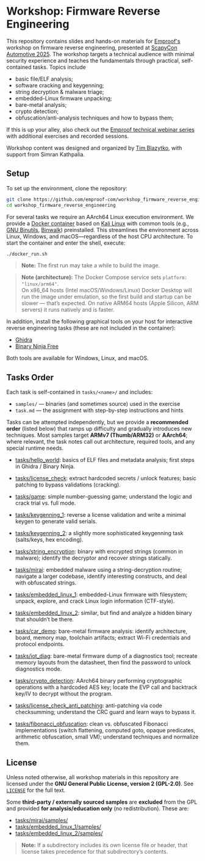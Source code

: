 # Workshop: Firmware Reverse Engineering

This repository contains slides and hands-on materials for [Emproof's](https://emproof.com) workshop on firmware reverse engineering, presented at [ScapyCon Automotive 2025](https://dissec.to/scapycon-automotive-2025/). The workshop targets a technical audience with minimal security experience and teaches the fundamentals through practical, self-contained tasks. Topics include

* basic file/ELF analysis;
* software cracking and keygenning;
* string decryption & malware triage;
* embedded-Linux firmware unpacking;
* bare-metal analysis;
* crypto detection;
* obfuscation/anti-analysis techniques and how to bypass them;

If this is up your alley, also check out the [Emproof technical webinar series](https://github.com/emproof-com/webinars) with additional exercises and recorded sessions.

Workshop content was designed and organized by [Tim Blazytko](https://github.com/mrphrazer/), with support from Simran Kathpalia.


## Setup

To set up the environment, clone the repository:

```bash
git clone https://github.com/emproof-com/workshop_firmware_reverse_engineering
cd workshop_firmware_reverse_engineering
```

For several tasks we require an AArch64 Linux execution environment. We provide a [Docker container](Dockerfile) based on [Kali Linux](https://www.kali.org) with common tools (e.g., [GNU Binutils](https://www.gnu.org/software/binutils/), [Binwalk](https://github.com/ReFirmLabs/binwalk)) preinstalled. This streamlines the environment across Linux, Windows, and macOS—regardless of the host CPU architecture. To start the container and enter the shell, execute:

```bash
./docker_run.sh
```

> **Note:** The first run may take a while to build the image.
 
> **Note (architecture):** The Docker Compose service sets `platform: "linux/arm64"`.  
> On x86_64 hosts (Intel macOS/Windows/Linux) Docker Desktop will run the image under emulation, so the first build and startup can be slower — that’s expected. On native ARM64 hosts (Apple Silicon, ARM servers) it runs natively and is faster.

In addition, install the following graphical tools on your host for interactive reverse engineering tasks (these are not included in the container):

* [Ghidra](https://ghidra-sre.org)
* [Binary Ninja Free](https://binary.ninja/free/)

Both tools are available for Windows, Linux, and macOS.


## Tasks Order

Each task is self-contained in `tasks/<name>/` and includes:

* `samples/` — binaries (and sometimes source) used in the exercise  
* `task.md` — the assignment with step-by-step instructions and hints

Tasks can be attempted independently, but we provide a **recommended order** (listed below) that ramps up difficulty and gradually introduces new techniques. Most samples target **ARMv7 (Thumb/ARM32)** or **AArch64**; where relevant, the task notes call out architecture, required tools, and any special runtime needs.

* [tasks/hello_world](tasks/hello_world): basics of ELF files and metadata analysis; first steps in Ghidra / Binary Ninja.

* [tasks/license_check](tasks/license_check): extract hardcoded secrets / unlock features; basic patching to bypass validations (cracking).

* [tasks/game](tasks/game): simple number-guessing game; understand the logic and crack trial vs. full mode.

* [tasks/keygenning_1](tasks/keygenning_1): reverse a license validation and write a minimal keygen to generate valid serials.

* [tasks/keygenning_2](tasks/keygenning_2): a slightly more sophisticated keygenning task (salts/keys, hex encoding).

* [tasks/string_encryption](tasks/string_encryption): binary with encrypted strings (common in malware); identify the decryptor and recover strings statically.

* [tasks/mirai](tasks/mirai): embedded malware using a string-decryption routine; navigate a larger codebase, identify interesting constructs, and deal with obfuscated strings.

* [tasks/embedded_linux_1](tasks/embedded_linux_1): embedded-Linux firmware with filesystem; unpack, explore, and crack Linux login information (CTF-style).

* [tasks/embedded_linux_2](tasks/embedded_linux_2): similar, but find and analyze a hidden binary that shouldn’t be there.

* [tasks/car_demo](tasks/car_demo): bare-metal firmware analysis: identify architecture, board, memory map, toolchain artifacts; extract Wi-Fi credentials and protocol endpoints.

* [tasks/iot_diag](tasks/iot_diag): bare-metal firmware dump of a diagnostics tool; recreate memory layouts from the datasheet, then find the password to unlock diagnostics mode.

* [tasks/crypto_detection](tasks/crypto_detection): AArch64 binary performing cryptographic operations with a hardcoded AES key; locate the EVP call and backtrack key/IV to decrypt without the program.

* [tasks/license_check_anti_patching](tasks/license_check_anti_patching): anti-patching via code checksumming; understand the CRC guard and learn ways to bypass it.

* [tasks/fibonacci_obfuscation](tasks/fibonacci_obfuscation): clean vs. obfuscated Fibonacci implementations (switch flattening, computed goto, opaque predicates, arithmetic obfuscation, small VM); understand techniques and normalize them.



## License

Unless noted otherwise, all workshop materials in this repository are licensed under the **GNU General Public License, version 2 (GPL-2.0)**. See [`LICENSE`](LICENSE) for the full text.

Some **third-party / externally sourced samples** are **excluded** from the GPL and provided **for analysis/education only** (no redistribution). These are:

- [tasks/mirai/samples/](tasks/mirai/samples/)
- [tasks/embedded_linux_1/samples/](tasks/embedded_linux_1/samples/)
- [tasks/embedded_linux_2/samples/](tasks/embedded_linux_2/samples/)

> **Note:** If a subdirectory includes its own license file or header, that license takes precedence for that subdirectory’s contents.
